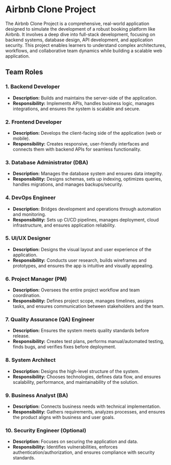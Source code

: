 # Airbnb Clone Project
The Airbnb Clone Project is a comprehensive, real-world application designed to simulate the development of a robust booking platform like Airbnb. It involves a deep dive into full-stack development, focusing on backend systems, database design, API development, and application security. This project enables learners to understand complex architectures, workflows, and collaborative team dynamics while building a scalable web application.


## Team Roles

### 1. Backend Developer
- **Description:** Builds and maintains the server-side of the application.
- **Responsibility:** Implements APIs, handles business logic, manages integrations, and ensures the system is scalable and secure.

### 2. Frontend Developer
- **Description:** Develops the client-facing side of the application (web or mobile).
- **Responsibility:** Creates responsive, user-friendly interfaces and connects them with backend APIs for seamless functionality.

### 3. Database Administrator (DBA)
- **Description:** Manages the database system and ensures data integrity.
- **Responsibility:** Designs schemas, sets up indexing, optimizes queries, handles migrations, and manages backups/security.

### 4. DevOps Engineer
- **Description:** Bridges development and operations through automation and monitoring.
- **Responsibility:** Sets up CI/CD pipelines, manages deployment, cloud infrastructure, and ensures application reliability.

### 5. UI/UX Designer
- **Description:** Designs the visual layout and user experience of the application.
- **Responsibility:** Conducts user research, builds wireframes and prototypes, and ensures the app is intuitive and visually appealing.

### 6. Project Manager (PM)
- **Description:** Oversees the entire project workflow and team coordination.
- **Responsibility:** Defines project scope, manages timelines, assigns tasks, and ensures communication between stakeholders and the team.

### 7. Quality Assurance (QA) Engineer
- **Description:** Ensures the system meets quality standards before release.
- **Responsibility:** Creates test plans, performs manual/automated testing, finds bugs, and verifies fixes before deployment.

### 8. System Architect
- **Description:** Designs the high-level structure of the system.
- **Responsibility:** Chooses technologies, defines data flow, and ensures scalability, performance, and maintainability of the solution.

### 9. Business Analyst (BA)
- **Description:** Connects business needs with technical implementation.
- **Responsibility:** Gathers requirements, analyzes processes, and ensures the product aligns with business and user goals.

### 10. Security Engineer (Optional)
- **Description:** Focuses on securing the application and data.
- **Responsibility:** Identifies vulnerabilities, enforces authentication/authorization, and ensures compliance with security standards.



















